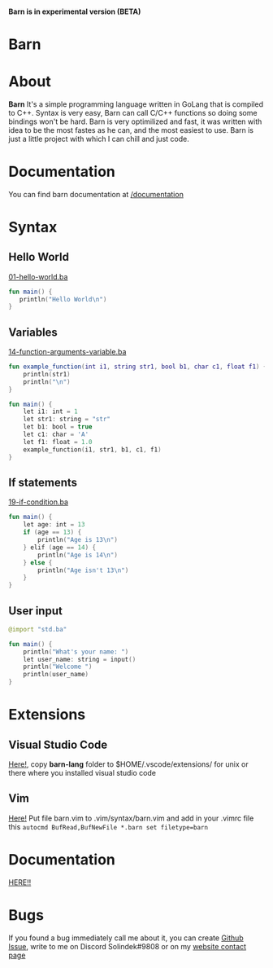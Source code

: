 #### Barn is in experimental version (BETA)
# Barn
# About
**Barn** It's a simple programming language written in GoLang that is compiled to C++.
Syntax is very easy, Barn can call C/C++ functions so doing some bindings won't be hard. Barn is very optimilized
and fast, it was written with idea to be the most fastes as he can, and the 
most easiest to use. Barn is just a little project with which I can chill and just code.
# Documentation
You can find barn documentation at [/documentation](https://barn-lang.github.io/barn-docs/documentation.html)
# Syntax
## Hello World
[01-hello-world.ba](./examples/01-hello-world.ba)
```kotlin
fun main() {
   println("Hello World\n")
}
```
## Variables
[14-function-arguments-variable.ba](./examples/14-function-arguments-variable.ba)
```kotlin
fun example_function(int i1, string str1, bool b1, char c1, float f1) {
    println(str1)
    println("\n")
}

fun main() {
    let i1: int = 1
    let str1: string = "str"
    let b1: bool = true
    let c1: char = 'A'
    let f1: float = 1.0
    example_function(i1, str1, b1, c1, f1)
}
```
## If statements
[19-if-condition.ba](./examples/19-if-condition.ba)
```kotlin
fun main() {
    let age: int = 13
    if (age == 13) {
        println("Age is 13\n")
    } elif (age == 14) {
        println("Age is 14\n")    
    } else {
        println("Age isn't 13\n")
    }
}
```
## User input
```kotlin
@import "std.ba"

fun main() {
	println("What's your name: ")
	let user_name: string = input()
	println("Welcome ")
	println(user_name)
}
```
# Extensions
## Visual Studio Code
[Here!](./extensions/vscode/), copy **barn-lang** folder to $HOME/.vscode/extensions/ for unix or there where you installed visual studio code
## Vim
[Here!](./extensions/vim/) Put file barn.vim to .vim/syntax/barn.vim and add in your .vimrc file this `autocmd BufRead,BufNewFile *.barn set filetype=barn`
# Documentation
[HERE!!](https://barn-lang.github.io/barn-docs/)
# Bugs
If you found a bug immediately call me about it, you can create [Github Issue](), write to me on Discord Solindek#9808 or on my [website contact page](https://solindedk.ct8.pl/)


